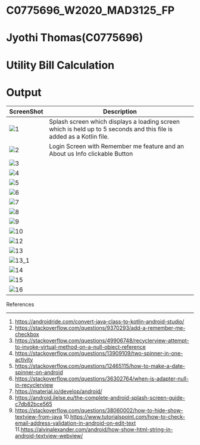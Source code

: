 # C0775696_W2020_MAD3125_FP
# Jyothi Thomas(C0775696)

# Utility Bill Calculation

# Output
|ScreenShot|Description|
---|---
|![1](https://github.com/jyothithomas/C0775696_W2020_MAD3125_FP/blob/master/ScreenshotFP/1.png)|Splash screen which displays a loading screen which is held up to 5 seconds and this file is added as a Kotlin file.|
|![2](https://github.com/jyothithomas/C0775696_W2020_MAD3125_FP/blob/master/ScreenshotFP/2.png)|Login Screen with Remember me feature and an About us Info clickable Button|
|![3](https://github.com/jyothithomas/C0775696_W2020_MAD3125_FP/blob/master/ScreenshotFP/5.png)||
|![4](https://github.com/jyothithomas/C0775696_W2020_MAD3125_FP/blob/master/ScreenshotFP/5_1.png)||
|![5](https://github.com/jyothithomas/C0775696_W2020_MAD3125_FP/blob/master/ScreenshotFP/6.png)||
|![6](https://github.com/jyothithomas/C0775696_W2020_MAD3125_FP/blob/master/ScreenshotFP/7.png)||
|![7](https://github.com/jyothithomas/C0775696_W2020_MAD3125_FP/blob/master/ScreenshotFP/8.png)||
|![8](https://github.com/jyothithomas/C0775696_W2020_MAD3125_FP/blob/master/ScreenshotFP/9.png)||
|![9](https://github.com/jyothithomas/C0775696_W2020_MAD3125_FP/blob/master/ScreenshotFP/10.png)||
|![10](https://github.com/jyothithomas/C0775696_W2020_MAD3125_FP/blob/master/ScreenshotFP/11.png)||
|![12](https://github.com/jyothithomas/C0775696_W2020_MAD3125_FP/blob/master/ScreenshotFP/12.png)||
|![13](https://github.com/jyothithomas/C0775696_W2020_MAD3125_FP/blob/master/ScreenshotFP/13.png)||
|![13_1](https://github.com/jyothithomas/C0775696_W2020_MAD3125_FP/blob/master/ScreenshotFP/13_1.png)||
|![14](https://github.com/jyothithomas/C0775696_W2020_MAD3125_FP/blob/master/ScreenshotFP/14.png)||
|![15](https://github.com/jyothithomas/C0775696_W2020_MAD3125_FP/blob/master/ScreenshotFP/15.png)||
|![16](https://github.com/jyothithomas/C0775696_W2020_MAD3125_FP/blob/master/ScreenshotFP/16.png)||
References
__________
1. https://androidride.com/convert-java-class-to-kotlin-android-studio/
2. https://stackoverflow.com/questions/9370293/add-a-remember-me-checkbox
3. https://stackoverflow.com/questions/49906748/recyclerview-attempt-to-invoke-virtual-method-on-a-null-object-reference
4. https://stackoverflow.com/questions/13909109/two-spinner-in-one-activity
5. https://stackoverflow.com/questions/12465115/how-to-make-a-date-spinner-on-android
6. https://stackoverflow.com/questions/36302764/when-is-adapter-null-in-recyclerview
7. https://material.io/develop/android/
8. https://android.jlelse.eu/the-complete-android-splash-screen-guide-c7db82bce565
9. https://stackoverflow.com/questions/38060002/how-to-hide-show-textview-from-java
10.https://www.tutorialspoint.com/how-to-check-email-address-validation-in-android-on-edit-text
11.https://alvinalexander.com/android/how-show-html-string-in-android-textview-webview/

